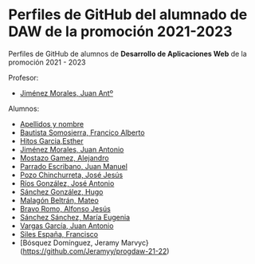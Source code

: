 # Perfiles de GitHub del alumnado de DAW de la promoción 2021-2023

Perfiles de GitHub de alumnos de **Desarrollo de Aplicaciones Web** de la promoción 2021 - 2023

Profesor:
* [Jiménez Morales, Juan Antº](https://github.com/profesorjim/progdaw-21-22)

Alumnos:
* [Apellidos y nombre](https://github.com/rutaAlRepositorio)
* [Bautista Somosierra, Francico Alberto](https://github.com/FranciscoBautistaSomo)
* [Hitos Garcia,Esther](https://github.com/estherhitos/programacion_21-22.git)
* [Jiménez Morales, Juan Antonio](https://github.com/profesorjim/progdaw-21-22)
* [Mostazo Gamez, Alejandro](https://github.com/AlejandroMostazo/Programacion21-22)
* [Parrado Escribano, Juan Manuel](https://github.com/juanmaparrado/ProgramacionDAW)
* [Pozo Chinchurreta, José Jesús](https://github.com/Pozooo/progdaw-21-22)
* [Ríos González, José Antonio](https://github.com/Joseantoniorios/Progdaw-21-22)
* [Sánchez González, Hugo](https://github.com/hugosanchezg/Programacion)
* [Malagón Beltrán, Mateo](https://github.com/mateomalagon/programacion21-22)
* [Bravo Romo, Alfonso Jesús](https://github.com/AlfonsoJBR/Programacion-21-22)
* [Sánchez Sánchez, María Eugenia](https://github.com/mariasnchez/programacion21-22)
* [Vargas García, Juan Antonio](https://github.com/juanantoniovargas/progdaw-21-22)
* [Siles España, Francisco](https://github.com/FranSiles/Programaci-n-21-22)
* [Bósquez Domínguez, Jeramy Marvyc} (https://github.com/Jeramyy/progdaw-21-22)

